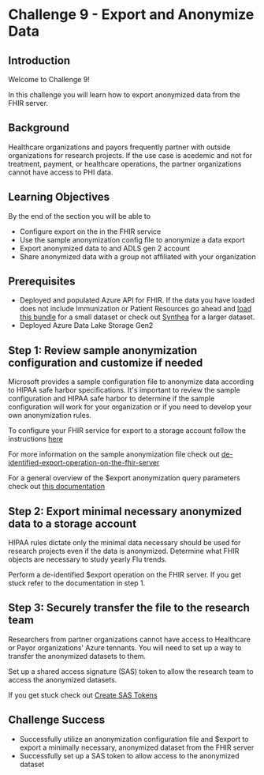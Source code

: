 # Challenge 9 - Export and Anonymize Data
## Introduction

Welcome to Challenge 9!

In this challenge you will learn how to export anonymized data from the FHIR server.

## Background

Healthcare organizations and payors frequently partner with outside organizations for research projects. If the use case is acedemic and not for treatment, payment, or healthcare operations, the partner organizations cannot have access to PHI data.

## Learning Objectives
By the end of the section you will be able to
* Configure export on the in the FHIR service
* Use the sample anonymization config file to anonymize a data export
* Export anonymized data to and ADLS gen 2 account
* Share anonymized data with a group not affiliated with your organization

## Prerequisites 
* Deployed and populated Azure API for FHIR. If the data you have loaded does not include Immunization or Patient Resources go ahead and [load this bundle](https://github.com/kamoclav/openhack-mc4h-2/blob/main/Challenge-9/synthea_sample_data_fhir_r4%20OpenHack.zip) for a small dataset or check out [Synthea](https://synthetichealth.github.io/synthea/) for a larger dataset.
* Deployed Azure Data Lake Storage Gen2

## Step 1: Review sample anonymization configuration and customize if needed
Microsoft provides a sample configuration file to anonymize data according to HIPAA safe harbor specifications. It's important to review the sample configuration and HIPAA safe harbor to determine if the sample configuration will work for your organization or if you need to develop your own anonymization rules.

To configure your FHIR service for export to a storage account follow the instructions [here](https://docs.microsoft.com/en-us/azure/healthcare-apis/data-transformation/configure-export-data)

For more information on the sample anonymization file check out [de-identified-export-operation-on-the-fhir-server](https://github.com/microsoft/Tools-for-Health-Data-Anonymization/blob/master/docs/FHIR-anonymization.md#how-to-perform-de-identified-export-operation-on-the-fhir-server)

For a general overview of the $export anonymization query parameters check out [this documentation](https://docs.microsoft.com/en-us/azure/healthcare-apis/data-transformation/de-identified-export)


## Step 2: Export minimal necessary anonymized data to a storage account
HIPAA rules dictate only the minimal data necessary should be used for research projects even if the data is anonymized. Determine what FHIR objects are necessary to study yearly Flu trends.

Perform a de-identified $export operation on the FHIR server. If you get stuck refer to the documentation in step 1.


## Step 3: Securely transfer the file to the research team
Researchers from partner organizations cannot have access to Healthcare or Payor organizations' Azure tennants. You will need to set up a way to transfer the anonymized datasets to them.

Set up a shared access signature (SAS) token to allow the research team to access the anonymized datasets.

If you get stuck check out [Create SAS Tokens](https://docs.microsoft.com/en-us/azure/cognitive-services/translator/document-translation/create-sas-tokens?tabs=Containers)

## Challenge Success

+ Successfully utilize an anonymization configuration file and $export to export a minimally necessary, anonymized dataset from the FHIR server
+ Successfully set up a SAS token to allow access to the anonymized dataset
